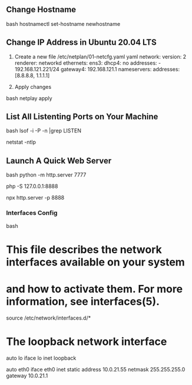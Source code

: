 ## Change Hostname

bash
hostnamectl set-hostname newhostname

## Change IP Address in Ubuntu 20.04 LTS
1. Create a new file /etc/netplan/01-netcfg.yaml
yaml
network:
  version: 2
  renderer: networkd
  ethernets:
    ens3:
      dhcp4: no
      addresses:
        - 192.168.121.221/24
      gateway4: 192.168.121.1
      nameservers:
          addresses: [8.8.8.8, 1.1.1.1]

2. Apply changes

bash
netplay apply


## List All Listenting Ports on Your Machine

bash
lsof -i -P -n |grep LISTEN

netstat -ntlp


## Launch A Quick Web Server

bash
python -m http.server 7777

php -S 127.0.0.1:8888

npx http.server -p 8888

### Interfaces Config

bash
# This file describes the network interfaces available on your system
# and how to activate them. For more information, see interfaces(5).

source /etc/network/interfaces.d/*

# The loopback network interface
auto lo
iface lo inet loopback

auto eth0
iface eth0 inet static
address 10.0.21.55
netmask 255.255.255.0
gateway 10.0.21.1
